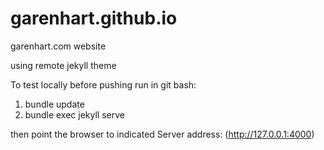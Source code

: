 # garenhart.github.io
garenhart.com website

using remote jekyll theme

To test locally before pushing run in git bash:
1. bundle update
2. bundle exec jekyll serve

then point the browser to indicated Server address: (http://127.0.0.1:4000)
